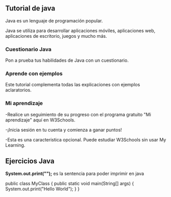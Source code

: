 ## Tutorial de java

Java es un lenguaje de programación popular.

Java se utiliza para desarrollar aplicaciones móviles, aplicaciones web, aplicaciones de escritorio, juegos y mucho más.

### Cuestionario Java
Pon a prueba tus habilidades de Java con un cuestionario.
### Aprende con ejemplos
Este tutorial complementa todas las explicaciones con ejemplos aclaratorios.

### Mi aprendizaje

-Realice un seguimiento de su progreso con el programa gratuito "Mi aprendizaje" aquí en W3Schools.

-¡Inicia sesión en tu cuenta y comienza a ganar puntos!

-Esta es una caracteristica opcional. Puede estudiar W3Schools sin usar My Learning.

## Ejercicios Java
**System.out.print("");** es la sentencia para poder imprimir en java

public class MyClass {
  public static void main(String[] args) {
    System.out.print("Hello World");
  }
}

